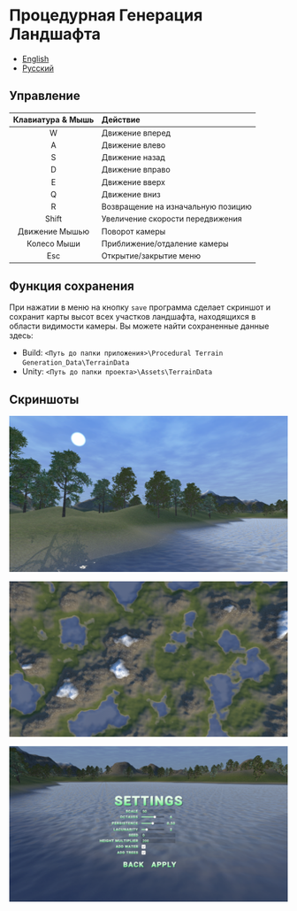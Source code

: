 # Процедурная Генерация Ландшафта

- [English](README.md)
- [Русский](README_RUS.md)

## Управление

| Клавиатура & Мышь | Действие |
|:-:|:-|
| W | Движение вперед |
| A | Движение влево |
| S | Движение назад |
| D | Движение вправо |
| E | Движение вверх |
| Q | Движение вниз |
| R | Возвращение на изначальную позицию |
| Shift | Увеличение скорости передвижения |
| Движение Мышью | Поворот камеры |
| Колесо Мыши | Приближение/отдаление камеры |
| Esc | Открытие/закрытие меню |

## Функция сохранения

При нажатии в меню на кнопку `save` программа сделает скриншот и сохранит карты высот всех участков ландшафта, находящихся в области видимости камеры. Вы можете найти сохраненные данные здесь:

- Build: `<Путь до папки приложения>\Procedural Terrain Generation_Data\TerrainData`
- Unity: `<Путь до папки проекта>\Assets\TerrainData`

## Скриншоты

![Screenshot_1](/Assets/Screenshots/Screenshot_1.png)

![Screenshot_3](/Assets/Screenshots/Screenshot_3.png)

![Screenshot_2](/Assets/Screenshots/Screenshot_2.png)
